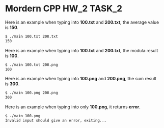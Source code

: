 # Mordern CPP HW_2 TASK_2

Here is an example when typing into **100.txt** and **200.txt**, the average value is **150**.

```bash
$ ./main 100.txt 200.txt
150
```

Here is an example when typing into **100.txt** and **200.txt**, the modula result is **100**.

```bash
$ ./main 100.txt 200.png
100
```

Here is an example when typing into **100.png** and **200.png**, the sum result is **300**.

```bash
$ ./main 100.png 200.png
300
```

Here is an example when typing into only **100.png**, it returns  **error**.

```bash
$ ./main 100.png 
Invalid input should give an error, exiting...
```
